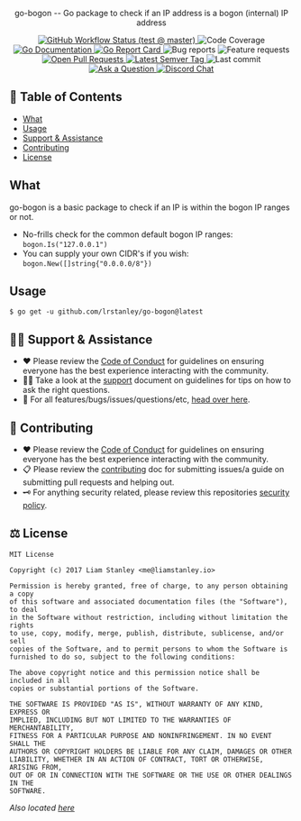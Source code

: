 <!-- template:begin:header -->
<!-- do not edit anything in this "template" block, its auto-generated -->
<p align="center">go-bogon -- Go package to check if an IP address is a bogon (internal) IP address</p>
<p align="center">


  <a href="https://github.com/lrstanley/go-bogon/actions?query=workflow%3Atest+event%3Apush">
    <img alt="GitHub Workflow Status (test @ master)" src="https://img.shields.io/github/workflow/status/lrstanley/go-bogon/test/master?label=test&style=flat-square&event=push">
  </a>

  <img alt="Code Coverage" src="https://img.shields.io/codecov/c/github/lrstanley/go-bogon/master?style=flat-square">

  <a href="https://pkg.go.dev/github.com/lrstanley/go-bogon">
    <img alt="Go Documentation" src="https://pkg.go.dev/badge/github.com/lrstanley/go-bogon?style=flat-square">
  </a>
  <a href="https://goreportcard.com/report/github.com/lrstanley/go-bogon">
    <img alt="Go Report Card" src="https://goreportcard.com/badge/github.com/lrstanley/go-bogon?style=flat-square">
  </a>
  <img alt="Bug reports" src="https://img.shields.io/github/issues/lrstanley/go-bogon/bug?label=issues&style=flat-square">
  <img alt="Feature requests" src="https://img.shields.io/github/issues/lrstanley/go-bogon/enhancement?label=feature%20requests&style=flat-square">
  <a href="https://github.com/lrstanley/go-bogon/pulls">
    <img alt="Open Pull Requests" src="https://img.shields.io/github/issues-pr/lrstanley/go-bogon?style=flat-square">
  </a>
  <a href="https://github.com/lrstanley/go-bogon/tags">
    <img alt="Latest Semver Tag" src="https://img.shields.io/github/v/tag/lrstanley/go-bogon?style=flat-square">
  </a>
  <img alt="Last commit" src="https://img.shields.io/github/last-commit/lrstanley/go-bogon?style=flat-square">
  <a href="https://github.com/lrstanley/go-bogon/discussions/new?category=q-a">
    <img alt="Ask a Question" src="https://img.shields.io/badge/discussions-ask_a_question!-green?style=flat-square">
  </a>
  <a href="https://liam.sh/chat"><img src="https://img.shields.io/badge/discord-bytecord-blue.svg?style=flat-square" alt="Discord Chat"></a>
</p>
<!-- template:end:header -->

<!-- template:begin:toc -->
<!-- do not edit anything in this "template" block, its auto-generated -->
## :link: Table of Contents

  - [What](#what)
  - [Usage](#usage)
  - [Support &amp; Assistance](#raising_hand_man-support--assistance)
  - [Contributing](#handshake-contributing)
  - [License](#balance_scale-license)
<!-- template:end:toc -->

## What

go-bogon is a basic package to check if an IP is within the bogon IP ranges or not.

- No-frills check for the common default bogon IP ranges: `bogon.Is("127.0.0.1")`
- You can supply your own CIDR's if you wish: `bogon.New([]string{"0.0.0.0/8"})`


## Usage

<!-- template:begin:goget -->
<!-- do not edit anything in this "template" block, its auto-generated -->
```console
$ go get -u github.com/lrstanley/go-bogon@latest
```
<!-- template:end:goget -->

<!-- template:begin:support -->
<!-- do not edit anything in this "template" block, its auto-generated -->
## :raising_hand_man: Support & Assistance

   * :heart: Please review the [Code of Conduct](CODE_OF_CONDUCT.md) for
     guidelines on ensuring everyone has the best experience interacting with
     the community.
   * :raising_hand_man: Take a look at the [support](SUPPORT.md) document on
     guidelines for tips on how to ask the right questions.
   * :lady_beetle: For all features/bugs/issues/questions/etc, [head over here](https://github.com/lrstanley/go-bogon/issues/new/choose).
<!-- template:end:support -->

<!-- template:begin:contributing -->
<!-- do not edit anything in this "template" block, its auto-generated -->
## :handshake: Contributing

   * :heart: Please review the [Code of Conduct](CODE_OF_CONDUCT.md) for guidelines
     on ensuring everyone has the best experience interacting with the
	   community.
   * :clipboard: Please review the [contributing](CONTRIBUTING.md) doc for submitting
     issues/a guide on submitting pull requests and helping out.
   * :old_key: For anything security related, please review this repositories [security policy](https://github.com/lrstanley/go-bogon/security/policy).
<!-- template:end:contributing -->

<!-- template:begin:license -->
<!-- do not edit anything in this "template" block, its auto-generated -->
## :balance_scale: License

```
MIT License

Copyright (c) 2017 Liam Stanley <me@liamstanley.io>

Permission is hereby granted, free of charge, to any person obtaining a copy
of this software and associated documentation files (the "Software"), to deal
in the Software without restriction, including without limitation the rights
to use, copy, modify, merge, publish, distribute, sublicense, and/or sell
copies of the Software, and to permit persons to whom the Software is
furnished to do so, subject to the following conditions:

The above copyright notice and this permission notice shall be included in all
copies or substantial portions of the Software.

THE SOFTWARE IS PROVIDED "AS IS", WITHOUT WARRANTY OF ANY KIND, EXPRESS OR
IMPLIED, INCLUDING BUT NOT LIMITED TO THE WARRANTIES OF MERCHANTABILITY,
FITNESS FOR A PARTICULAR PURPOSE AND NONINFRINGEMENT. IN NO EVENT SHALL THE
AUTHORS OR COPYRIGHT HOLDERS BE LIABLE FOR ANY CLAIM, DAMAGES OR OTHER
LIABILITY, WHETHER IN AN ACTION OF CONTRACT, TORT OR OTHERWISE, ARISING FROM,
OUT OF OR IN CONNECTION WITH THE SOFTWARE OR THE USE OR OTHER DEALINGS IN THE
SOFTWARE.
```

_Also located [here](LICENSE)_
<!-- template:end:license -->
